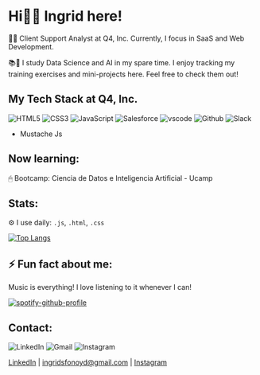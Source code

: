 # Hi👩‍🚀 Ingrid here!

👩‍💻 Client Support Analyst at Q4, Inc. Currently, I focus in SaaS and Web Development. 

📚🤖 I study Data Science and AI in my spare time. I enjoy tracking my training exercises and mini-projects here. Feel free to check them out!

## My Tech Stack at Q4, Inc.
![HTML5](https://img.shields.io/badge/HTML5-E34F26.svg?style=for-the-badge&logo=HTML5&logoColor=white)
![CSS3](https://img.shields.io/badge/CSS3-1572B6.svg?style=for-the-badge&logo=CSS3&logoColor=white)
![JavaScript](https://img.shields.io/badge/JavaScript-F7DF1E.svg?style=for-the-badge&logo=JavaScript&logoColor=black)
![Salesforce](https://img.shields.io/badge/Salesforce-00A1E0.svg?style=for-the-badge&logo=Salesforce&logoColor=white)
![vscode](https://img.shields.io/badge/Visual%20Studio%20Code-007ACC.svg?style=for-the-badge&logo=Visual-Studio-Code&logoColor=white)
![Github](https://img.shields.io/badge/GitHub-181717.svg?style=for-the-badge&logo=GitHub&logoColor=white)
![Slack](https://img.shields.io/badge/Slack-4A154B?style=for-the-badge&logo=slack&logoColor=white)
* Mustache Js

## Now learning:
🖱 Bootcamp: Ciencia de Datos e Inteligencia Artificial - Ucamp

## Stats: 

⚙️ I use daily: ```.js```, ```.html```, ```.css```

[![Top Langs](https://github-readme-stats.vercel.app/api/top-langs/?username=anuraghazra&layout=compact)](https://github.com/ingridsfd)

## ⚡ Fun fact about me: 

Music is everything! I love listening to it whenever I can! 

[![spotify-github-profile](https://spotify-github-profile.vercel.app/api/view?uid=22ttkjhecf3die5d2cp4t563i&cover_image=true&theme=novatorem&bar_color=53b14f&bar_color_cover=false)](https://github.com/kittinan/spotify-github-profile)

## Contact:
![LinkedIn](https://img.shields.io/badge/linkedin-%230077B5.svg?style=for-the-badge&logo=linkedin&logoColor=white)  ![Gmail](https://img.shields.io/badge/Gmail-D14836?style=for-the-badge&logo=gmail&logoColor=white) ![Instagram](https://img.shields.io/badge/Instagram-E4405F.svg?style=for-the-badge&logo=Instagram&logoColor=white)

[LinkedIn](https://www.linkedin.com/in/ingridsfd/) |  ingridsfonoyd@gmail.com | [Instagram](https://www.instagram.com/ingridsfonoy/)
